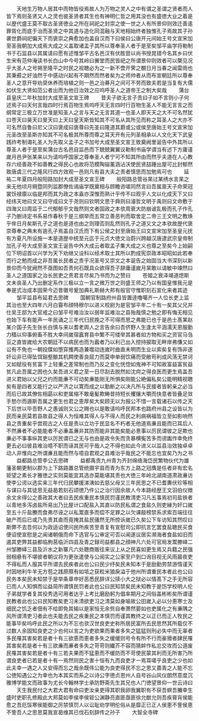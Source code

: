 <!-- { "loadSidebar": true } -->
　　天地生万物人居其中而物皆役焉故人为万物之灵人之中有谓之圣谓之贤者而人皆下焉则圣贤又人之灵也彼圣贤者其生也有神明仁哲之用其没也有盛徳大业之着是以歴代盛王莫不取古圣贤徳业之所在祠祀之封崇之使一世之人有所景仰则效迁善逺罪胥化而底于治而圣贤之中其道与造化同混融与天地相始终者独惟孔子焉故其子孙袭世爵祠祀徧天下而褒崇之典愈加也盖自汉而下曰侯曰公唐开元间始王号文宣宋加至圣我朝加大成焉大成之义盖取诸孟子其所以尊奉圣人者于是至矣邹平庙学将勒制书于石监县以其属请曰愿有述惟邹平古名邑汉有伏胜尝以尚书授晁错今名其乡曰伏生宋有范仲淹读书长白山中今号其岭曰黉堂而民皆祀之所谓景仰则效者可以槩见况乎大圣人之号掲至隆平之时民之视聴必为之一新不啻开霁之覩日月当春之闻雷雨也其秉彛之好油然于中感动兴起有不期然而然者矣为之师帅者从而布宣朝廷所以尊奉圣人之意开导劝奨休养而培植之则一邑之治朞月之间可不劳而致夫若是当复有大儒如伏生大贤如范公者出而为他日治效之应呜呼圣人之道帝王之制大矣哉
　　蒲台县皇庆二年秋加封大成至圣文宣王碑
　　昔夫子欲无言子贡曰子如不言则小子何述焉子曰天何言哉四时行焉百物生焉呜呼天无言四时行百物生圣人不能无言言之而纲常定三极立万世准是知圣人之言与天之无言其道一也圣人即天天之大不可名然犹曰苍天曰昊天曰旻天曰上天曰皇天斯皆知其不可名从其所见而称之耳圣人之大亦不可名然自鲁曰尼父汉曰褒成曰褒尊曰先圣曰隆道其爵或公或侯至唐始王号文宣宋加元圣改至圣斯亦知其不可名极其所尊而尊之耳天开有元列圣相承以人文化天下武皇践祚考制诹礼圣人为先取义孟子之书加号大成至圣文宣王致奠阙里诞告中外其所以尊圣人者于是至矣蒲台古名邑自监邑而下兢兢翼翼议勒制书庙学谓当有述下方庸谨嵗月邑尹张某来以为请呜呼国家之尊奉圣人者宁可不知其所由而然乎夫道在人心教存六经善政不如善教之得民心也故将范模陶镕薰涵沾沃使民贤喆踵出屋可比封郁然致唐虞三代之隆风行四方效观一邑则凡有县大夫之责者慎思而加勉焉可也
　　延祐二年夏四月般阳路加封大成至圣文宣王碑
　　般阳路总管谷杲过某绣水言杲之来无他顷月朔暨同列监郡僚佐谒庙学既奠相与顾瞻咨嗟同然言曰吾属禀天子命荣冠裳饫禄廪以临是邦而其为政之本盍亦深惟而熟计乎传不曰观乎人文以化成天下又曰经纬天地曰文又曰守成曰文于尧则曰钦明文思于舜则曰濬哲文明于禹则曰文命敷于四海又曰周监于二代郁郁乎文哉然则文者固政之本欤周衰大防崩诐乱极而孔子作孔子乃删诗定书系易作春秋于是三纲举而五常立善恶判而取舍定二帝三王文明之教焕乎侔日月矣斯孔子之道也是道也由之则理否则乱然则孔子之道又文之本欤故歴代褒崇尊奉之典未有逾孔子焉盖自汉氏而下有公侯之封至唐始王曰文宣宋加至圣皇元抚有方夏凡所设施一本是道歴中统至元迄于元贞大徳文治蔚兴跨越汉唐逮武宗皇帝制加孔子号大成至圣文宣王诞告中外大成云者取孟子集大成之义也尊之至矣今上始嗣位下明诏首以兴学为天下劝继又设科以经术取士其所以酌成宪崇政本昭昭如此若奉而行之勉而成之非吾属长民者之责乎况圣号又崇文之本诞告之始固当大书深刻以新景仰而今犹阙然不亟图如吾责何石既具众欲得吾子辞庸谨嵗月杲敢以请敏中竦然曰圣人之道国家之治长民吏之责君言尽矣乃书而为之赞曰
　　苍姬之衰泽竭道熄斯文未丧圣人乃出删定系作三极以立一言之微万世之则盛王师之乃以有国皇惟我元是奉是式治成本固荣今迈昔徽号爰加典礼斯赫大邦有般官守惟职刻石宣化来者其迹
　　邹平监县布延君去思碑
　　国朝官制路府州县皆置逹噜噶齐一人位长吏上监其治也至大四年六月白霫布顔特穆尔以进义校尉为是官邹平年二十有一矣其父兄并仕吴王邸为大官戒之曰邹平号难治汝以弱年监难治之县殆哉慎之勉之即有悔无相见也始下车有能声一年民诵之三年代归民挽之不可得而思之弗能已也于是邑士髙某赵某介国子先生张长白慎与来以耆老舆人之言告余曰吾侪野人生逢太平涵濡天恩服勤力穑以仰事俯畜不胜大幸间嵗宿蠧育县中繁不可缕举其甚者如方物和买之资官马刍豆之直皆嵗给大农朝廷不以病民也而为蠧者乃以利己出入控持捩取无畔岸弗慊又如讼有不免也一朝投牒如堕穽擭两造兼噬动连嵗时曲直未明而生业以索矣复有饰非遂奸讼非已得坠饵谿壑酿其机闗使善良屈力而莫申单弱饮痛而受敝苟利成风荡无禁诃又如赋役有贫富下上轻重之差常制也而乃反之变化恍惚如鬼神不可知故富益富贫益贫凡此吾属之困也久矣吾进义君之至一日尽刮去脱然如沈疴之得良医而更生焉盖吾进义君始以父兄之约而能亷不可动矣亷能刚无所惧矣刚能公絶偏私矣公能明精视聴矣有是四者又能行之以严济之以寛而成之以勤断之以决凡所与民接者皆躬亲之必当而后已故其僚佐相勗以和吏属缩不敢毫髪欺畴昔持短长攫攘大嚼而快意者皆叠足敛手慹尔而遁斯吾属之更生也君之恵厚矣大矣顾无以为报公不惜一言载诸石以传之天下后世以毕吾野人之愚诚则又公之赐也以是敢请呜呼民邦本也路府州县之设皆以为民而亲民莫若县故县之得人为恒难其得人与不得人而民之利病祸福皆立至如影响然县之责重矣乎尝观古之人任是责以立功于民显名不朽者无他道焉亷且能而已耳后人不然亷者不必能能者不必亷盖亷非其防而能非其能矣能必憙事以厉民谓彼之足欺也亷必不事事纵其吏以厉民谓已之无与也由是政令失而贪暴横寃苦多而谤讟作幸免终更去必曰彼县难治噫不职而诬其民可乎哉人之不得也如此今进义以监县治效独卓卓动人非惟向之所谓亷且能而然与噫自君观之县难治乎哉民之不能忘也宜矣乃为之书
　　益都路总管李公去思碑
　　益都禹贡九州青为齐封绵络海岱民繁物伙代为雄藩圣朝更制以郡为上下路路置总管统摄宇县而青为东方上路之冠膺是任者非有宏名钜望之素长才雅徳之实则莫能宜其选亦莫能堪其责也大徳三年岭北湖南道肃政亷访使李公谔以选实来三年代归民攀援涕洟如去慈父母又三年民思之不已耆夀伏珍等相与谋曰与其徒思无益曷若刻石颂徳乃件公之治行因余故人今本路经歴王文羽伯仪徴余文余得公之善政其大者曰去民疾重民本慎民罚谨民教清吏习凡五事焉初司盐铁者以青地多泻卤盐所易出乃比屋计口配盐入其直以防民私谓之食盐久则吏縁为奸口嵗至五十斤盐賸而食弗尽诬之以私鬻直多而偿不足罪之以欠课敲榜禁系求索百端往往破产而后已或乃先责其直而竟掩其盐民骚然无所控诉嵗已久矣公下车访知其然叹曰斯弊不去吾何以为政适诏使问民所疾苦至青复有宣慰司公即抗言乞罢食盐聴民买食便诏使宣慰是之闻诸朝俄而命下选官与公审定可否以闻遂议居实濒海者食盐如旧而遏其吏弊其益都临朐莒临沂四县及青之録司益都县之顔神凡六处可官局发鬻滕峄二州邹滕峄三县及沂水之新寨凡六处聴商贩往来议上从之民喜如更生焉又兵籍之民强弱相悬有不堪彼者朝议将为更张遣使与公阅实之公家至户到口询目视无风雨晨夜吏不得私而人服其平所谓去民疾者此也公曰民少纾矣民未知本于是励勤劳禁游惰谨天时因地利牛羊无方苞之践原隰有如坻之获粒米狼戾溢于他州所谓重民本者此也公曰民务本矣民未知禁于是举条章申好恶悉民辞详公牍小大之狱必以情髙下之手无所容已而人人知惧而讼益简所谓慎民罚者此也公曰民知禁矣民未知教于是饬学校明人伦子弟就学者复其役秀选可用者达乎上考比磨励躬为倡率期月之间俗盖彬彬矣所谓谨民教者此也公曰民知教矣吏习未清欲吏习之清莫如身喻故公田嵗入必以分恵寒士及细民之饥乏者佃有不给即免其输以是家恒无余赀自奉萧然晏如也吏属化之有亷隅之风所谓清吏习者此也夫能去民之疾重民之本慎罚而谨其教终之以正已而正人牧民之能事毕矣呜呼此民之所以为不忘也欤汉世良吏史称所居民富所去民思然其所载仅不过数人余固知良吏之少也何以言之为吏欲果而果者多失之猛猛则刑必失中而无辜者多民罹其害矣若是者十有三欲恵而恵者多失之缓缓则号令有所不行而豪猾者肆民罹其害矣若是者十有三欲亷而亷者多失之苛苛则纎芥不容而猜衅作私忿交攻而公道废民罹其害矣若是者十有三若夫果而不猛恵而不缓防而不苛使民蒙其利而无所害乃所谓良吏者已若是者十有一焉然则民之害十恒有九而良吏才一焉耳嗟乎良吏之少也如此夫幸一遇之人又安得而忘之哉余既伟公能为良吏得民不忘之思又嘉青之人能不忘公徳知遇公之为幸也为本其实而系之以诗公字徳贞恩州人自号谷山风仪朗然意度沉雅博学能文而政事为尤长今翰林学士承防野斋先生其兄也人门徳望景仰一世云诗曰
　　天生我民付之大君大君有命曰吏汝亲吏得其职我卵我翼职有不获吾螟吾螣幸生盛时吏职孔修殿此大邦莫如李侯李侯钜公渊静亮直匪亟匪徐允猷允则吾疾膏肓侯能愈之吾厄馁寒侯能御之厉禁慎罚人以讼耻劝学明伦俗从是靡正已正人侯恵不訾侯恵不訾吾人之思思莫我宣曷维其已伐石刻辞传之孙子
　　大智全寺碑
